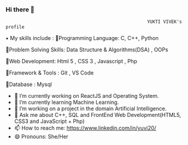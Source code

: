###                 Hi there 👋
                                                         YUKTI VIVEK's profile
<!--
**Yukti-20/Yukti-20** is a ✨ _special_ ✨ repository because its `README.md` (this file) appears on your GitHub profile.

Here are some ideas to get you started:-->
▪️ My skills include :
🔹️Programming Language: C, C++, Python

🔹️Problem Solving Skills: Data Structure & Algorithms(DSA) , OOPs

🔹️Web Development: Html 5 , CSS 3 , Javascript , Php

🔹️Framework & Tools : Git , VS Code

🔹️Database : Mysql

- 🔭 I’m currently working on ReactJS and Operating System.
- 🌱 I’m currently learning Machine Learning.
- 👯 I’m working on a project in the domain Artificial Intelligence.
- 💬 Ask me about C++, SQL and FrontEnd Web Development(HTML5, CSS3 and JavaScript + Php)
- 📫 How to reach me: https://www.linkedin.com/in/yuvi20/
- 😄 Pronouns: She/Her
